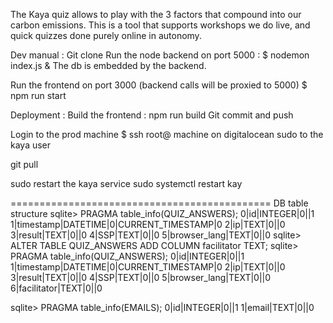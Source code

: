 The Kaya quiz allows to play with the 3 factors that compound into our carbon emissions.
This is a tool that supports workshops we do live, and quick quizzes done purely online in autonomy.

Dev manual :
Git clone
Run the node backend on port 5000 :
$ nodemon index.js &
The db is embedded by the backend.

Run the frontend on port 3000 (backend calls will be proxied to 5000)
$ npm run start

Deployment :
Build the frontend : npm run build
Git commit and push

Login to the prod machine
$ ssh root@ machine on digitalocean
sudo to the kaya user

git pull

sudo restart the kaya service
sudo systemctl restart kay  

=============================================
DB table structure 
sqlite> PRAGMA table_info(QUIZ_ANSWERS);
0|id|INTEGER|0||1
1|timestamp|DATETIME|0|CURRENT_TIMESTAMP|0
2|ip|TEXT|0||0
3|result|TEXT|0||0
4|SSP|TEXT|0||0
5|browser_lang|TEXT|0||0
sqlite> ALTER TABLE QUIZ_ANSWERS ADD COLUMN facilitator TEXT;
sqlite> PRAGMA table_info(QUIZ_ANSWERS);
0|id|INTEGER|0||1
1|timestamp|DATETIME|0|CURRENT_TIMESTAMP|0
2|ip|TEXT|0||0
3|result|TEXT|0||0
4|SSP|TEXT|0||0
5|browser_lang|TEXT|0||0
6|facilitator|TEXT|0||0

sqlite> PRAGMA table_info(EMAILS);
0|id|INTEGER|0||1
1|email|TEXT|0||0
